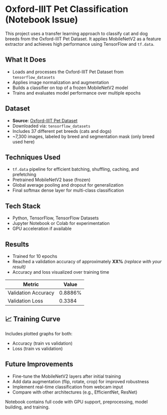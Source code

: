 # Oxford-IIIT Pet Classification (Notebook Issue)

This project uses a transfer learning approach to classify cat and dog breeds from the Oxford-IIIT Pet Dataset. It applies MobileNetV2 as a feature extractor and achieves high performance using TensorFlow and `tf.data`.

## What It Does
- Loads and processes the Oxford-IIIT Pet Dataset from `tensorflow_datasets`
- Applies image normalization and augmentation
- Builds a classifier on top of a frozen MobileNetV2 model
- Trains and evaluates model performance over multiple epochs

## Dataset

- **Source**: [Oxford-IIIT Pet Dataset](https://www.robots.ox.ac.uk/~vgg/data/pets/)
- Downloaded via: `tensorflow_datasets`
- Includes 37 different pet breeds (cats and dogs)
- ~7,300 images, labeled by breed and segmentation mask (only breed used here)

## Techniques Used
- `tf.data` pipeline for efficient batching, shuffling, caching, and prefetching
- Pretrained MobileNetV2 base (frozen)
- Global average pooling and dropout for generalization
- Final softmax dense layer for multi-class classification

## Tech Stack
- Python, TensorFlow, TensorFlow Datasets
- Jupyter Notebook or Colab for experimentation
- GPU acceleration if available

## Results
- Trained for 10 epochs
- Reached a validation accuracy of approximately **XX%** *(replace with your result)*
- Accuracy and loss visualized over training time

| Metric              | Value    |
|---------------------|----------|
| Validation Accuracy | 0.8886%      |
| Validation Loss     | 0.3384   |

## 📈 Training Curve

Includes plotted graphs for both:
- Accuracy (train vs validation)
- Loss (train vs validation)

## Future Improvements
- Fine-tune the MobileNetV2 layers after initial training
- Add data augmentation (flip, rotate, crop) for improved robustness
- Implement real-time classification from webcam input
- Compare with other architectures (e.g., EfficientNet, ResNet)

Notebook contains full code with GPU support, preprocessing, model building, and training.
